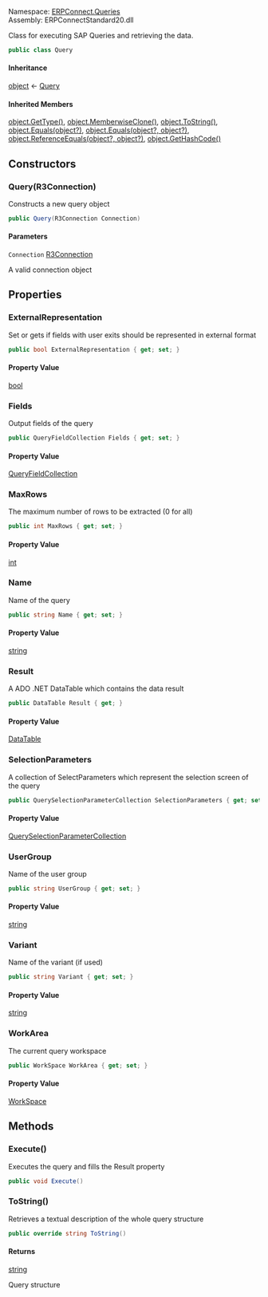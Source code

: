
Namespace: [ERPConnect.Queries](index.md)  
Assembly: ERPConnectStandard20.dll  

Class for executing SAP Queries and retrieving the data.

```csharp
public class Query
```

#### Inheritance

[object](https://learn.microsoft.com/dotnet/api/system.object) ← 
[Query](ERPConnect.Queries.Query.md)

#### Inherited Members

[object.GetType\(\)](https://learn.microsoft.com/dotnet/api/system.object.gettype), 
[object.MemberwiseClone\(\)](https://learn.microsoft.com/dotnet/api/system.object.memberwiseclone), 
[object.ToString\(\)](https://learn.microsoft.com/dotnet/api/system.object.tostring), 
[object.Equals\(object?\)](https://learn.microsoft.com/dotnet/api/system.object.equals\#system\-object\-equals\(system\-object\)), 
[object.Equals\(object?, object?\)](https://learn.microsoft.com/dotnet/api/system.object.equals\#system\-object\-equals\(system\-object\-system\-object\)), 
[object.ReferenceEquals\(object?, object?\)](https://learn.microsoft.com/dotnet/api/system.object.referenceequals), 
[object.GetHashCode\(\)](https://learn.microsoft.com/dotnet/api/system.object.gethashcode)

## Constructors

### <a id="ERPConnect_Queries_Query__ctor_ERPConnect_R3Connection_"></a> Query\(R3Connection\)

Constructs a new query object

```csharp
public Query(R3Connection Connection)
```

#### Parameters

`Connection` [R3Connection](../erpconnect/ERPConnect.R3Connection.md)

A valid connection object

## Properties

### <a id="ERPConnect_Queries_Query_ExternalRepresentation"></a> ExternalRepresentation

Set  or gets if fields with user exits should be represented in external format

```csharp
public bool ExternalRepresentation { get; set; }
```

#### Property Value

 [bool](https://learn.microsoft.com/dotnet/api/system.boolean)

### <a id="ERPConnect_Queries_Query_Fields"></a> Fields

Output fields of the query

```csharp
public QueryFieldCollection Fields { get; set; }
```

#### Property Value

 [QueryFieldCollection](ERPConnect.Queries.QueryFieldCollection.md)

### <a id="ERPConnect_Queries_Query_MaxRows"></a> MaxRows

The maximum number of rows to be extracted (0 for all)

```csharp
public int MaxRows { get; set; }
```

#### Property Value

 [int](https://learn.microsoft.com/dotnet/api/system.int32)

### <a id="ERPConnect_Queries_Query_Name"></a> Name

Name of the query

```csharp
public string Name { get; set; }
```

#### Property Value

 [string](https://learn.microsoft.com/dotnet/api/system.string)

### <a id="ERPConnect_Queries_Query_Result"></a> Result

A ADO .NET DataTable which contains the data result

```csharp
public DataTable Result { get; }
```

#### Property Value

 [DataTable](https://learn.microsoft.com/dotnet/api/system.data.datatable)

### <a id="ERPConnect_Queries_Query_SelectionParameters"></a> SelectionParameters

A collection of SelectParameters which represent the selection screen of the query

```csharp
public QuerySelectionParameterCollection SelectionParameters { get; set; }
```

#### Property Value

 [QuerySelectionParameterCollection](ERPConnect.Queries.QuerySelectionParameterCollection.md)

### <a id="ERPConnect_Queries_Query_UserGroup"></a> UserGroup

Name of the user group

```csharp
public string UserGroup { get; set; }
```

#### Property Value

 [string](https://learn.microsoft.com/dotnet/api/system.string)

### <a id="ERPConnect_Queries_Query_Variant"></a> Variant

Name of the variant (if used)

```csharp
public string Variant { get; set; }
```

#### Property Value

 [string](https://learn.microsoft.com/dotnet/api/system.string)

### <a id="ERPConnect_Queries_Query_WorkArea"></a> WorkArea

The current query workspace

```csharp
public WorkSpace WorkArea { get; set; }
```

#### Property Value

 [WorkSpace](ERPConnect.Queries.WorkSpace.md)

## Methods

### <a id="ERPConnect_Queries_Query_Execute"></a> Execute\(\)

Executes the query and fills the Result property

```csharp
public void Execute()
```

### <a id="ERPConnect_Queries_Query_ToString"></a> ToString\(\)

Retrieves a textual description of the whole query structure

```csharp
public override string ToString()
```

#### Returns

 [string](https://learn.microsoft.com/dotnet/api/system.string)

Query structure

